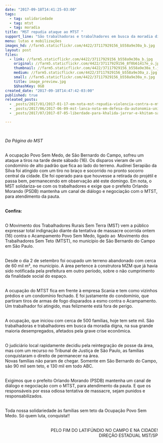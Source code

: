 ```yaml
---
date: "2017-09-18T14:41:25-03:00"
tags:
  - tag: solidariedade
  - tag: mtst
  - tag: moradia
title: "MST repudia ataque ao MTST "
support_line: "São trabalhadoras e trabalhadores em busca da moradia digna, na sua grande maioria desempregados, afetados pela grave crise econômica. "
menu: lutas e mobilizações
images_hd: //farm5.staticflickr.com/4422/37117929156_b558a9e30a_b.jpg
layout: post
files:
  - link: //farm5.staticflickr.com/4422/37117929156_b558a9e30a_b.jpg
    original: //farm5.staticflickr.com/4422/37117929156_8f0b61417e_o.jpg
    thumbnail: //farm5.staticflickr.com/4422/37117929156_b558a9e30a_t.jpg
    medium: //farm5.staticflickr.com/4422/37117929156_b558a9e30a_z.jpg
    small: //farm5.staticflickr.com/4422/37117929156_b558a9e30a_n.jpg
    title: image_preview.jpg
    $$hashKey: 0GB
created_date: "2017-09-18T14:47:42-03:00"
published: true
releated_posts:
  - _posts/2017/01/2017-01-17-em-nota-mst-repudia-violencia-contra-o-mtst.md
  - _posts/2017/06/2017-06-09-mst-lanca-nota-em-defesa-da-autonomia-universitaria-e-do-hospital-universitario.md
  - _posts/2017/07/2017-07-05-liberdade-para-khalida-jarrar-e-khitam-saafin-militantes-palestinas-detidas-pelas-forcas-de-ocupacao-israelenses.md

---
```

<p>&nbsp;</p>

<p><em>Da P&aacute;gina do MST&nbsp;</em></p>

<p><br />
A ocupa&ccedil;&atilde;o Povo Sem Medo, de S&atilde;o Bernardo do Campo, sofreu um ataque a tiros na tarde deste s&aacute;bado (16). Os disparos vieram de um condom&iacute;nio de alto padr&atilde;o que fica ao lado do terreno. Audinei Serapi&atilde;o da Silva foi atingido com um tiro no bra&ccedil;o e socorrido no pronto socorro central da cidade. Ele foi operado para que houvesse a retirada do proj&eacute;til e passa bem, permanecendo em observa&ccedil;&atilde;o at&eacute; este domingo. Em nota, o MST solidariza-se com os trabalhadores e exige que o prefeito Orlando Morando (PSDB) mantenha um canal de di&aacute;logo e negocia&ccedil;&atilde;o com o MTST, para atendimento da pauta.</p>

<p><br />
<strong>Confira:&nbsp;</strong></p>

<p><br />
O Movimento dos Trabalhadores Rurais Sem Terra (MST)&nbsp;vem a p&uacute;blico expressar total indigna&ccedil;&atilde;o diante da tentativa de massacre ocorrida ontem (16) contra o Acampamento Povo Sem Medo, ligado ao&nbsp;&nbsp;Movimento dos Trabalhadores Sem Teto (MTST), no munic&iacute;pio de S&atilde;o Bernardo do Campo em S&atilde;o Paulo.&nbsp;</p>

<p><br />
Desde o dia 2 de setembro foi ocupado um terreno abandonado com cerca de 60 mil m&sup2;, no munic&iacute;pio. A &aacute;rea pertence &agrave; construtora MZM que j&aacute; havia sido notificada pela prefeitura em outro per&iacute;odo, sobre o n&atilde;o cumprimento da finalidade social do espa&ccedil;o.&nbsp;</p>

<p><br />
A ocupa&ccedil;&atilde;o do MTST fica em frente &agrave; empresa Scania e tem como vizinhos pr&eacute;dios e um condom&iacute;nio fechado. E foi justamente do condom&iacute;nio, que partiram tiros de armas de fogo disparados a esmo contra o Acampamento. Um trabalhador foi atingido, mas felizmente est&aacute; fora de perigo.</p>

<p><br />
A ocupa&ccedil;&atilde;o, que iniciou com cerca de 500 fam&iacute;lias, hoje tem sete&nbsp;mil. S&atilde;o trabalhadoras e trabalhadores em busca da moradia digna, na sua grande maioria desempregados, afetados pela grave crise econ&ocirc;mica.&nbsp;</p>

<p><br />
O judici&aacute;rio local rapidamente decidiu pela reintegra&ccedil;&atilde;o de posse da &aacute;rea, mas com um recurso no Tribunal de Justi&ccedil;a de S&atilde;o Paulo, as fam&iacute;lias conquistaram o direito de permanecer na &aacute;rea.<br />
Novas fam&iacute;lias n&atilde;o param de chegar. Somente em S&atilde;o Bernardo do Campo, s&atilde;o 90 mil sem teto, e 130 mil em todo ABC.&nbsp;</p>

<p><br />
Exigimos que o prefeito Orlando Morando (PSDB) mantenha um canal de di&aacute;logo e negocia&ccedil;&atilde;o com o MTST, para atendimento da pauta. E que os respons&aacute;veis por essa odiosa tentativa de massacre, sejam punidos e responsabilizados.</p>

<p><br />
Toda nossa solidariedade &agrave;s fam&iacute;lias sem teto da Ocupa&ccedil;&atilde;o Povo Sem Medo. S&oacute; quem luta, conquista!!</p>

<p style="text-align: right;"><br />
PELO FIM DO LATIF&Uacute;NDIO NO CAMPO E NA CIDADE!<br />
DIRE&Ccedil;&Atilde;O ESTADUAL MST/SP</p>
